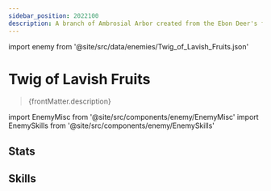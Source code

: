 ```yaml
---
sidebar_position: 2022100
description: A branch of Ambrosial Arbor created from the Ebon Deer's footprint
---
```


import enemy from '@site/src/data/enemies/Twig_of_Lavish_Fruits.json'

# Twig of Lavish Fruits
<blockquote>{frontMatter.description}</blockquote>

import EnemyMisc from '@site/src/components/enemy/EnemyMisc'
import EnemySkills from '@site/src/components/enemy/EnemySkills'

## Stats

<EnemyMisc enemy={enemy} variant={0} />

## Skills

<EnemySkills enemy={enemy} variant={0} />
